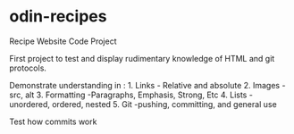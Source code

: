 # odin-recipes
Recipe Website Code Project

First project to test and display rudimentary knowledge of HTML and git protocols. 

Demonstrate understanding in :
    1. Links
        - Relative and absolute
    2. Images
        - src, alt
    3. Formatting
        -Paragraphs, Emphasis, Strong, Etc
    4. Lists
        -unordered, ordered, nested
    5. Git
        -pushing, committing, and general use

Test how commits work 